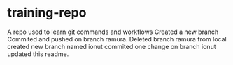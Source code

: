 # training-repo
A repo used to learn git commands and workflows
Created a new branch
Commited and pushed on branch ramura.
Deleted branch ramura from local
created new branch named ionut
commited one change on branch ionut
updated this readme.
